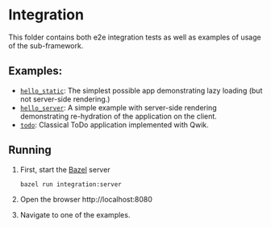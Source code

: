# Integration

This folder contains both e2e integration tests as well as examples of usage of the sub-framework.

## Examples:

- [`hello_static`](./hello_static/): The simplest possible app demonstrating lazy loading (but not server-side rendering.)
- [`hello_server`](./hello_server/): A simple example with server-side rendering demonstrating re-hydration of the application on the client.
- [`todo`](./todo/): Classical ToDo application implemented with Qwik.

## Running

1. First, start the [Bazel](https://bazel.build/) server

   ```
   bazel run integration:server
   ```

2. Open the browser http://localhost:8080
3. Navigate to one of the examples.
